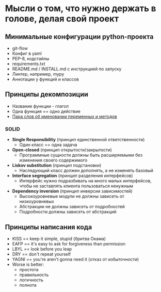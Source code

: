 # Мысли о том, что нужно держать в голове, делая свой проект

## Минимальные конфигурации python-проекта
* git-flow
* Конфиг в yaml
* PEP-8, кодстайлы
* requirements.txt
* README.md / INSTALL.md с инструкцией по запуску
* Линтер, например, mypy
* Аннотации у функций и классов

## Принципы декомпозиции
* Название функции - глагол
* Одна функция == одно действие
* [Пара слов об именовании переменных и методов](https://habr.com/ru/articles/508238/)

### SOLID
* **Single Responsibility** (принцип единственной ответственности)
  * Один класс == одна задача
* **Open-closed** (принцип открытости/закрытости)
  * Программные сущности должны быть расширяемыми без изменения своего содержимого
* **Liskov substitution** (принцип подстановки)
  * Наследующий класс должен дополнять, а не изменять базовый
* **Interface segregation** (принцип разделения интерфейсов)
  * Интерфейс нужно подразбивать на много малых интерфейсов, чтобы не заставлять клиента пользоваться ненужным
* **Dependency inversion** (принцип инверсии зависимостей)
  * Высокоуровневые модули не должны зависеть от низкоуровневых
  * Абстракции не должны зависеть от подробностей
  * Подробности должны зависеть от абстракций

## Принципы написания кода
* KISS == keep it simple, stupid (бритва Окама)
* EAFP == it's easy to ask for forgiveness than permission
* LBYL == look before you leap
* DRY == don't repeat yourself
* YAGNI == you're aren't gonna need it (отказ от избыточности)
* Worse is better:
  * простота
  * правильность
  * логичность
  * полнота
